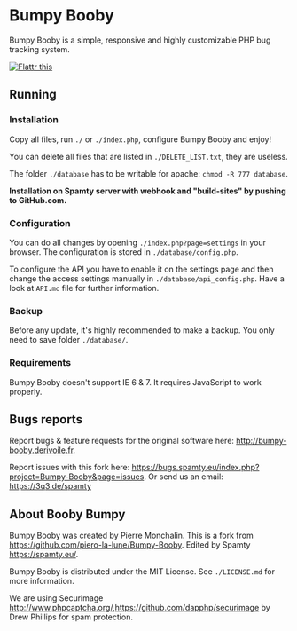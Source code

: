 # Bumpy Booby

Bumpy Booby is a simple, responsive and highly customizable PHP bug tracking system.

[![Flattr this](https://button.flattr.com/flattr-badge-large.png)](https://flattr.com/submit/auto?fid=y7wn6e&url=https%3A%2F%2Fgithub.com%2FSpamty%2FBumpy-Booby)

## Running

### Installation

Copy all files, run `./` or `./index.php`, configure Bumpy Booby and enjoy!

You can delete all files that are listed in `./DELETE_LIST.txt`, they are useless.

The folder `./database` has to be writable for apache: `chmod -R 777 database`.

**Installation on Spamty server with webhook and "build-sites" by pushing to GitHub.com.**

### Configuration

You can do all changes by opening `./index.php?page=settings` in your browser. The configuration is stored in `./database/config.php`.

To configure the API you have to enable it on the settings page and then change the access settings manually in `./database/api_config.php`. Have a look at `API.md` file for further information.

### Backup

Before any update, it's highly recommended to make a backup. You only need to save folder `./database/`.

### Requirements

Bumpy Booby doesn't support IE 6 & 7. It requires JavaScript to work properly.

## Bugs reports

Report bugs & feature requests for the original software here: <http://bumpy-booby.derivoile.fr>.

Report issues with this fork here: <https://bugs.spamty.eu/index.php?project=Bumpy-Booby&page=issues>. 
Or send us an email: <https://3q3.de/spamty>

## About Booby Bumpy

Bumpy Booby was created by Pierre Monchalin. 
This is a fork from <https://github.com/piero-la-lune/Bumpy-Booby>. Edited by Spamty <https://spamty.eu/>.

Bumpy Booby is distributed under the MIT License. See `./LICENSE.md` for more information.

We are using Securimage <http://www.phpcaptcha.org/>,<https://github.com/dapphp/securimage> by Drew Phillips for spam protection.
